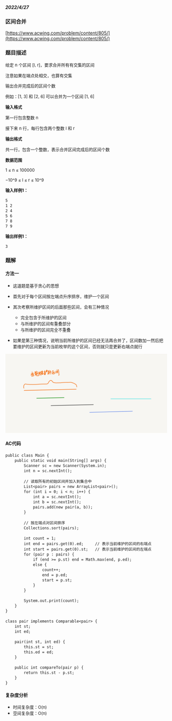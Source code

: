 ##### 2022/4/27

### 区间合并

[https://www.acwing.com/problem/content/805/](https://www.acwing.com/problem/content/805/)

### 题目描述

<font size=2> 给定 n 个区间 [l, r]，要求合并所有有交集的区间

注意如果在端点处相交，也算有交集

输出合并完成后的区间个数

例如：[1, 3] 和 [2, 6] 可以合并为一个区间 [1, 6]</font>

<font size=2> **输入格式**

第一行包含整数 n

接下来 n 行，每行包含两个整数 l 和 r</font>

<font size=2> **输出格式**

共一行，包含一个整数，表示合并区间完成后的区间个数</font>

<font size=2> **数据范围**

1 ≤ n ≤ 100000

−10^9 ≤ l ≤ r ≤ 10^9
</font>

<font size=2> **输入样例1：**</font>

```
5
1 2
2 4
5 6
7 8
7 9
```

<font size=2> **输出样例1：**</font>

```
3
```

### 题解

#### 方法一

- <font size=2>这道题是基于贪心的思想</font>
- <font size=2>首先对于每个区间按左端点升序排序，维护一个区间</font>
- <font size=2>其次考察所维护区间的后面那些区间，会有三种情况</font>

  - <font size=2>完全包含于所维护的区间</font>
  - <font size=2>与所维护的区间有重叠部分</font>
  - <font size=2>与所维护的区间完全不重叠</font>

- <font size=2>如果是第三种情况，说明当前所维护的区间已经无法再合并了，区间数加一然后把要维护的区间更新为当前枚举的这个区间，否则就只是更新右端点就行</font>

![hh](https://github.com/kunkun166/Algorithm-records/blob/main/%E6%8F%92%E5%9B%BE/02.jpg?raw=true)

#### AC代码

```
public class Main {
    public static void main(String[] args) {
        Scanner sc = new Scanner(System.in);
        int n = sc.nextInt();
        
        // 读取所有的初始区间并加入到集合中
        List<pair> pairs = new ArrayList<pair>();
        for (int i = 0; i < n; i++) {
            int a = sc.nextInt();
            int b = sc.nextInt();
            pairs.add(new pair(a, b));
        }
        
        // 按左端点对区间排序
        Collections.sort(pairs);
        
        int count = 1;
        int end = pairs.get(0).ed;     // 表示当前维护的区间的右端点
        int start = pairs.get(0).st;   // 表示当前维护的区间的左端点
        for (pair p : pairs) {
            if (end >= p.st) end = Math.max(end, p.ed);
            else {
                count++;
                end = p.ed;
                start = p.st;
            }
        }
        
        System.out.print(count);
    }
}

class pair implements Comparable<pair> {
    int st;
    int ed;
    
    pair(int st, int ed) {
        this.st = st;
        this.ed = ed;
    }
    
    public int compareTo(pair p) {
        return this.st - p.st;
    }
}
```

#### 复杂度分析

- <font size=2>时间复杂度：O(n)</font>
- <font size=2>空间复杂度：O(n)</font>
